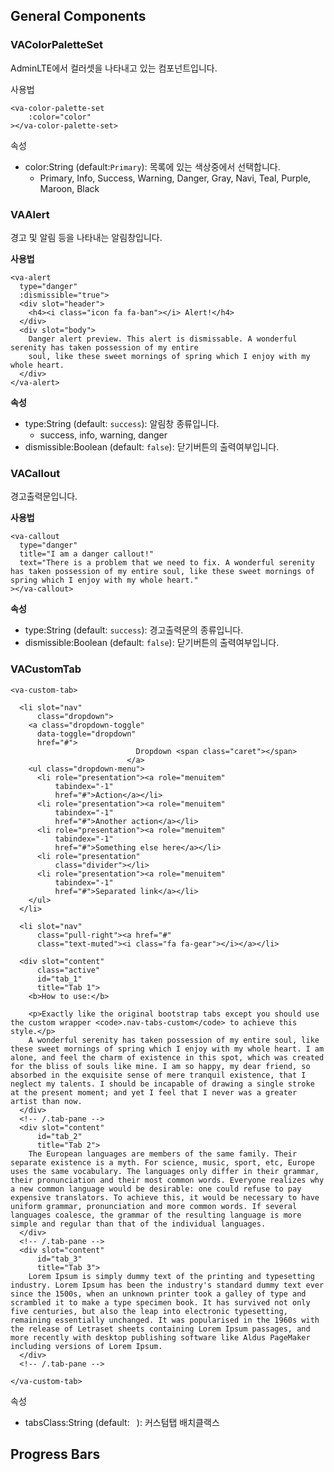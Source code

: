 ## General Components

### VAColorPaletteSet

AdminLTE에서 컬러셋을 나타내고 있는 컴포넌트입니다.

사용법

```
<va-color-palette-set
    :color="color"
></va-color-palette-set>
```

속성

* color:String \(default:`Primary`\): 목록에 있는 색상중에서 선택합니다.
  * Primary, Info, Success, Warning, Danger, Gray, Navi, Teal, Purple, Maroon, Black

### VAAlert

경고 및 알림 등을 나타내는 알림창입니다.

**사용법**

```
<va-alert
  type="danger"
  :dismissible="true">
  <div slot="header">
    <h4><i class="icon fa fa-ban"></i> Alert!</h4>
  </div>
  <div slot="body">
    Danger alert preview. This alert is dismissable. A wonderful serenity has taken possession of my entire
    soul, like these sweet mornings of spring which I enjoy with my whole heart.
  </div>
</va-alert>
```

**속성**

* type:String \(default: `success`\): 알림창 종류입니다.
  * success, info, warning, danger
* dismissible:Boolean \(default: `false`\): 닫기버튼의 출력여부입니다.

### VACallout

경고출력문입니다.

**사용법**

```
<va-callout
  type="danger"
  title="I am a danger callout!"
  text="There is a problem that we need to fix. A wonderful serenity has taken possession of my entire soul, like these sweet mornings of spring which I enjoy with my whole heart."
></va-callout>
```

**속성**

* type:String \(default: `success`\): 경고출력문의 종류입니다.
* dismissible:Boolean \(default: `false`\): 닫기버튼의 출력여부입니다.

### VACustomTab

```
<va-custom-tab>

  <li slot="nav"
      class="dropdown">
    <a class="dropdown-toggle"
      data-toggle="dropdown"
      href="#">
                            Dropdown <span class="caret"></span>
                          </a>
    <ul class="dropdown-menu">
      <li role="presentation"><a role="menuitem"
          tabindex="-1"
          href="#">Action</a></li>
      <li role="presentation"><a role="menuitem"
          tabindex="-1"
          href="#">Another action</a></li>
      <li role="presentation"><a role="menuitem"
          tabindex="-1"
          href="#">Something else here</a></li>
      <li role="presentation"
          class="divider"></li>
      <li role="presentation"><a role="menuitem"
          tabindex="-1"
          href="#">Separated link</a></li>
    </ul>
  </li>

  <li slot="nav"
      class="pull-right"><a href="#"
      class="text-muted"><i class="fa fa-gear"></i></a></li>

  <div slot="content"
      class="active"
      id="tab_1"
      title="Tab 1">
    <b>How to use:</b>

    <p>Exactly like the original bootstrap tabs except you should use the custom wrapper <code>.nav-tabs-custom</code> to achieve this style.</p>
    A wonderful serenity has taken possession of my entire soul, like these sweet mornings of spring which I enjoy with my whole heart. I am alone, and feel the charm of existence in this spot, which was created for the bliss of souls like mine. I am so happy, my dear friend, so absorbed in the exquisite sense of mere tranquil existence, that I neglect my talents. I should be incapable of drawing a single stroke at the present moment; and yet I feel that I never was a greater artist than now.
  </div>
  <!-- /.tab-pane -->
  <div slot="content"
      id="tab_2"
      title="Tab 2">
    The European languages are members of the same family. Their separate existence is a myth. For science, music, sport, etc, Europe uses the same vocabulary. The languages only differ in their grammar, their pronunciation and their most common words. Everyone realizes why a new common language would be desirable: one could refuse to pay expensive translators. To achieve this, it would be necessary to have uniform grammar, pronunciation and more common words. If several languages coalesce, the grammar of the resulting language is more simple and regular than that of the individual languages.
  </div>
  <!-- /.tab-pane -->
  <div slot="content"
      id="tab_3"
      title="Tab 3">
    Lorem Ipsum is simply dummy text of the printing and typesetting industry. Lorem Ipsum has been the industry's standard dummy text ever since the 1500s, when an unknown printer took a galley of type and scrambled it to make a type specimen book. It has survived not only five centuries, but also the leap into electronic typesetting, remaining essentially unchanged. It was popularised in the 1960s with the release of Letraset sheets containing Lorem Ipsum passages, and more recently with desktop publishing software like Aldus PageMaker including versions of Lorem Ipsum.
  </div>
  <!-- /.tab-pane -->

</va-custom-tab>
```

속성

* tabsClass:String \(default: ` `\): 커스텀탭 배치클랙스



## Progress Bars






